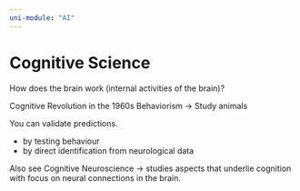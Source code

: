 ```yaml
---
uni-module: "AI"
---
```

# Cognitive Science

How does the brain work (internal activities of the brain)?

Cognitive Revolution in the 1960s
Behaviorism → Study animals

You can validate predictions.

- by testing behaviour
- by direct identification from neurological data

Also see Cognitive Neuroscience → studies aspects that underlie cognition with focus on neural connections in the brain.
